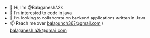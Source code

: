 - 👋 Hi, I’m @BalaganeshA2k
- 👀 I’m interested to code in java
- 💞️ I’m looking to collaborate on backend applications written in Java
- 📫 Reach me over balapunch367@gmail.com / balaganesh.a2k@gmail.com
<!---- 🌱 I’m currently learning DevOps and microservices --->
<!---
BalaganeshA2k/BalaganeshA2k is a ✨ special ✨ repository because its `README.md` (this file) appears on your GitHub profile.
You can click the Preview link to take a look at your changes.
--->
